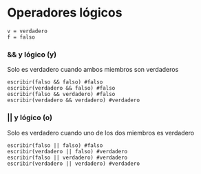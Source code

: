 # Operadores lógicos

```
v = verdadero
f = falso
```
### && y lógico (y)
Solo es verdadero cuando ambos miembros son verdaderos
```
escribir(falso && falso) #falso
escribir(verdadero && falso) #falso
escribir(falso && verdadero) #falso
escribir(verdadero && verdadero) #verdadero
```
### || y lógico (o)
Solo es verdadero cuando uno de los dos miembros es verdadero
```
escribir(falso || falso) #falso
escribir(verdadero || falso) #verdadero
escribir(falso || verdadero) #verdadero
escribir(verdadero || verdadero) #verdadero
```
